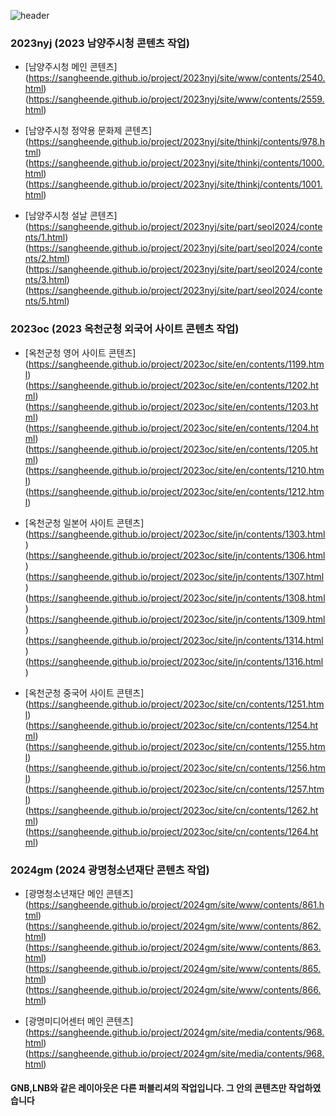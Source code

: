 ![header](https://capsule-render.vercel.app/api?type=cylinder&&color=EBCA52&height=90&section=header&text=Project&fontSize=50&fontColor=ffffff)


### 2023nyj (2023 남양주시청 콘텐츠 작업)
- [남양주시청 메인 콘텐츠]  
(https://sangheende.github.io/project/2023nyj/site/www/contents/2540.html)
(https://sangheende.github.io/project/2023nyj/site/www/contents/2559.html)

- [남양주시청 정약용 문화제 콘텐츠]  
(https://sangheende.github.io/project/2023nyj/site/thinkj/contents/978.html)
(https://sangheende.github.io/project/2023nyj/site/thinkj/contents/1000.html)
(https://sangheende.github.io/project/2023nyj/site/thinkj/contents/1001.html)

- [남양주시청 설날 콘텐츠]  
(https://sangheende.github.io/project/2023nyj/site/part/seol2024/contents/1.html)
(https://sangheende.github.io/project/2023nyj/site/part/seol2024/contents/2.html)
(https://sangheende.github.io/project/2023nyj/site/part/seol2024/contents/3.html)
(https://sangheende.github.io/project/2023nyj/site/part/seol2024/contents/5.html)


### 2023oc (2023 옥천군청 외국어 사이트 콘텐츠 작업)

- [옥천군청 영어 사이트 콘텐츠]  
(https://sangheende.github.io/project/2023oc/site/en/contents/1199.html)
(https://sangheende.github.io/project/2023oc/site/en/contents/1202.html)
(https://sangheende.github.io/project/2023oc/site/en/contents/1203.html)
(https://sangheende.github.io/project/2023oc/site/en/contents/1204.html)
(https://sangheende.github.io/project/2023oc/site/en/contents/1205.html)
(https://sangheende.github.io/project/2023oc/site/en/contents/1210.html)
(https://sangheende.github.io/project/2023oc/site/en/contents/1212.html)

- [옥천군청 일본어 사이트 콘텐츠]  
(https://sangheende.github.io/project/2023oc/site/jn/contents/1303.html)
(https://sangheende.github.io/project/2023oc/site/jn/contents/1306.html)
(https://sangheende.github.io/project/2023oc/site/jn/contents/1307.html)
(https://sangheende.github.io/project/2023oc/site/jn/contents/1308.html)
(https://sangheende.github.io/project/2023oc/site/jn/contents/1309.html)
(https://sangheende.github.io/project/2023oc/site/jn/contents/1314.html)
(https://sangheende.github.io/project/2023oc/site/jn/contents/1316.html)

- [옥천군청 중국어 사이트 콘텐츠]  
(https://sangheende.github.io/project/2023oc/site/cn/contents/1251.html)
(https://sangheende.github.io/project/2023oc/site/cn/contents/1254.html)
(https://sangheende.github.io/project/2023oc/site/cn/contents/1255.html)
(https://sangheende.github.io/project/2023oc/site/cn/contents/1256.html)
(https://sangheende.github.io/project/2023oc/site/cn/contents/1257.html)
(https://sangheende.github.io/project/2023oc/site/cn/contents/1262.html)
(https://sangheende.github.io/project/2023oc/site/cn/contents/1264.html)

### 2024gm (2024 광명청소년재단 콘텐츠 작업)
- [광명청소년재단 메인 콘텐츠]  
(https://sangheende.github.io/project/2024gm/site/www/contents/861.html)
(https://sangheende.github.io/project/2024gm/site/www/contents/862.html)
(https://sangheende.github.io/project/2024gm/site/www/contents/863.html)
(https://sangheende.github.io/project/2024gm/site/www/contents/865.html)
(https://sangheende.github.io/project/2024gm/site/www/contents/866.html)

- [광명미디어센터 메인 콘텐츠]  
(https://sangheende.github.io/project/2024gm/site/media/contents/968.html)
(https://sangheende.github.io/project/2024gm/site/media/contents/968.html)

#### GNB,LNB와 같은 레이아웃은 다른 퍼블리셔의 작업입니다. 그 안의 콘텐츠만 작업하였습니다
